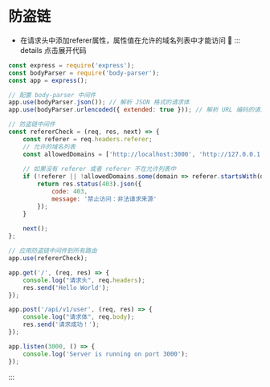 <!--
 * @Author: hali 13656691830@163.com
 * @Date: 2025-05-02 23:49:53
 * @LastEditors: hali 13656691830@163.com
 * @LastEditTime: 2025-05-02 23:50:50
 * @FilePath: \vitepress\node\anti-theft-chain.md
 * @Description: 这是默认设置,请设置`customMade`, 打开koroFileHeader查看配置 进行设置: https://github.com/OBKoro1/koro1FileHeader/wiki/%E9%85%8D%E7%BD%AE
-->
# 防盗链
- 在请求头中添加referer属性，属性值在允许的域名列表中才能访问 :tada: 
::: details 点击展开代码
```js
const express = require('express');
const bodyParser = require('body-parser');
const app = express();

// 配置 body-parser 中间件
app.use(bodyParser.json()); // 解析 JSON 格式的请求体
app.use(bodyParser.urlencoded({ extended: true })); // 解析 URL 编码的请求体

// 防盗链中间件
const refererCheck = (req, res, next) => {
    const referer = req.headers.referer;
    // 允许的域名列表
    const allowedDomains = ['http://localhost:3000', 'http://127.0.0.1:3000'];
    
    // 如果没有 referer 或者 referer 不在允许列表中
    if (!referer || !allowedDomains.some(domain => referer.startsWith(domain))) {
        return res.status(403).json({
            code: 403,
            message: '禁止访问：非法请求来源'
        });
    }
    
    next();
};

// 应用防盗链中间件到所有路由
app.use(refererCheck);

app.get('/', (req, res) => {
    console.log("请求头", req.headers);
    res.send('Hello World');
});

app.post('/api/v1/user', (req, res) => {
    console.log("请求体", req.body);
    res.send('请求成功！');
});

app.listen(3000, () => {
    console.log('Server is running on port 3000');
});
```
:::